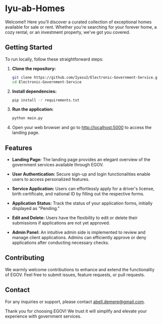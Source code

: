 # Iyu-ab-Homes

Welcome!! Here you'll discover a curated collection of exceptional homes available for sale or rent. Whether you're searching for your forever home, a cozy rental, or an investment property, we've got you covered.
## Getting Started

To run locally, follow these straightforward steps:

1. **Clone the repository:**
    ```bash
    git clone https://github.com/Iyasu2/Electronic-Government-Service.git
    cd Electronic-Government-Service
    ```

2. **Install dependencies:**
    ```bash
    pip install -r requirements.txt
    ```

3. **Run the application:**
    ```bash
    python main.py
    ```

4. Open your web browser and go to [http://localhost:5000](http://localhost:5000) to access the landing page.

## Features

- **Landing Page:**
  The landing page provides an elegant overview of the government services available through EGOV.

- **User Authentication:**
  Secure sign-up and login functionalities enable users to access personalized features.

- **Service Application:**
  Users can effortlessly apply for a driver's license, birth certificate, and national ID by filling out the respective forms.

- **Application Status:**
  Track the status of your application forms, initially displayed as "Pending."

- **Edit and Delete:**
  Users have the flexibility to edit or delete their submissions if applications are not yet approved.

- **Admin Panel:**
  An intuitive admin side is implemented to review and manage client applications.
  Admins can efficiently approve or deny applications after conducting necessary checks.

## Contributing

We warmly welcome contributions to enhance and extend the functionality of EGOV. Feel free to submit issues, feature requests, or pull requests.

## Contact

For any inquiries or support, please contact [abell.demere@gmail.com](mailto:abell.demere@gmail.com).

Thank you for choosing EGOV! We trust it will simplify and elevate your experience with government services.
